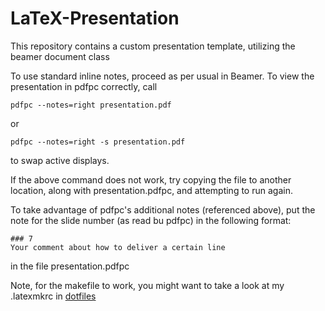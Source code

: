 # LaTeX-Presentation

This repository contains a custom presentation template, utilizing the beamer document class

To use standard inline notes, proceed as per usual in Beamer. To view the presentation in pdfpc correctly, call

~~~~
pdfpc --notes=right presentation.pdf
~~~~

or 

~~~~
pdfpc --notes=right -s presentation.pdf
~~~~

to swap active displays.

If the above command does not work, try copying the file to another location, along with presentation.pdfpc, and attempting to run again.

To take advantage of pdfpc's additional notes (referenced above), put the note for the slide number (as read bu pdfpc) in the following format: 
~~~~
### 7
Your comment about how to deliver a certain line
~~~~
in the file presentation.pdfpc

Note, for the makefile to work, you might want to take a look at my .latexmkrc in [dotfiles](https://github.com/jnclark/dotfiles)
